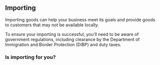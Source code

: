 ## Importing

Importing goods can help your business meet its goals and provide goods to customers that may not be available locally.

To ensure your importing is successful, you’ll need to be aware of government regulations, including clearance by the Department of Immigration and Border Protection (DIBP) and duty taxes.

### Is importing for you?


